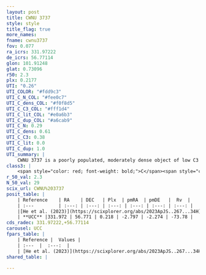 ```yaml
---
layout: post
title: CWNU 3737
style: style
title_flag: true
more_names: 
fname: cwnu3737
fov: 0.077
ra_icrs: 331.97222
de_icrs: 56.77114
glon: 101.91248
glat: 0.73096
r50: 2.3
plx: 0.2177
UTI: "0.26"
UTI_COLOR: "#fdd9c3"
UTI_C_N_COL: "#fee0c7"
UTI_C_dens_COL: "#f0f8d5"
UTI_C_C3_COL: "#fff1d4"
UTI_C_lit_COL: "#e0a6b3"
UTI_C_dup_COL: "#a6cab9"
UTI_C_N: 0.29
UTI_C_dens: 0.61
UTI_C_C3: 0.38
UTI_C_lit: 0.0
UTI_C_dup: 1.0
UTI_summary: |
    CWNU 3737 is a poorly populated, moderately dense object of low C3 quality. It was recently reported in the literature.
class3: |
    <span style="color: red; font-weight: bold;">C</span><span style="color: #FFC300; font-weight: bold;">B</span>
r_50_val: 2.3
N_50_val: 29
scix_url: CWNU%203737
posit_table: |
    | Reference    | RA    | DEC   | Plx  | pmRA  | pmDE   |  Rv  |
    | :---         | :---: | :---: | :---: | :---: | :---: | :---: |
    |[He et al. (2023)](https://scixplorer.org/abs/2023ApJS..267...34H) | 331.984 | 56.762 | 0.22 | -2.796 | -2.268 | -- |
    | **UCC** |331.972 | 56.771 | 0.218 | -2.797 | -2.274 | -73.78 | 
cds_radec: 331.97222,+56.77114
carousel: UCC
fpars_table: |
    | Reference |  Values |
    | :---  |  :---:  |
    | [He et al. (2023)](https://scixplorer.org/abs/2023ApJS..267...34H) | `A0=4.25, m-M=13.75, logA=7.2` |
shared_table: |
    
---
```

